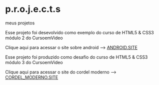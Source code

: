 # p.r.o.j.e.c.t.s
meus projetos

Esse projeto foi desevolvido como exemplo do curso de HTML5 & CSS3 módulo 2 do CursoemVideo

Clique aqui para acessar o site sobre android --> <a href="https://endrigo-blaatz.github.io/p.r.o.j.e.c.t.s/Projeto_android/android.html" target="_blank">ANDROID.SITE </a>


Esse projeto foi produzido como desafio do curso de HTML5 & CSS3 módulo 3 do CursoemVideo 

Clique aqui para acessar o site do cordel moderno --> <a href="https://endrigo-blaatz.github.io/p.r.o.j.e.c.t.s/Projeto_cordel_moderno/index.html" target="_blank"> CORDEL_MODERNO.SITE </a>
